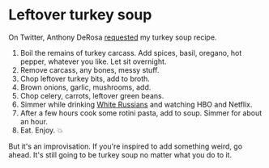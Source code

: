 # Leftover turkey soup
On Twitter, Anthony DeRosa <a href="https://twitter.com/Anthony/status/1200597085135032320">requested</a> my turkey soup recipe. 
1. Boil the remains of turkey carcass. Add spices, basil, oregano, hot pepper, whatever you like. Let sit overnight.  
2. Remove carcass, any bones, messy stuff. 
3. Chop leftover turkey bits, add to broth.
4. Brown onions, garlic, mushrooms, add.
5. Chop celery, carrots, leftover green beans.
6. Simmer while drinking <a href="http://scripting.com/2019/11/29/214440.html">White Russians</a> and watching HBO and Netflix.
7. After a few hours cook some rotini pasta, add to soup. Simmer for about an hour.
8. Eat. Enjoy. :boom:

But it's an improvisation. If you're inspired to add something weird, go ahead. It's still going to be turkey soup no matter what you do to it. 

